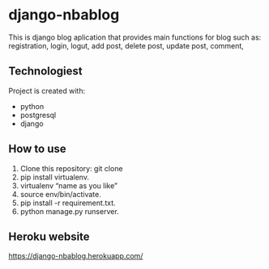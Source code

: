 # django-nbablog
This is django blog aplication that provides main functions for blog such as: registration, login, logut, add post, delete post, update post, comment, 

## Technologiest

Project is created with:
* python
* postgresql
* django

## How to use
1. Clone this repository: git clone
2. pip install virtualenv.
3. virtualenv “name as you like”
3. source env/bin/activate.
4. pip install -r requirement.txt.
5. python manage.py runserver.

## Heroku website

https://django-nbablog.herokuapp.com/
